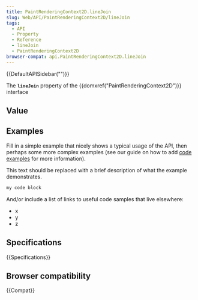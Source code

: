 ```yaml
---
title: PaintRenderingContext2D.lineJoin
slug: Web/API/PaintRenderingContext2D/lineJoin
tags:
  - API
  - Property
  - Reference
  - lineJoin
  - PaintRenderingContext2D
browser-compat: api.PaintRenderingContext2D.lineJoin
---
```

{{DefaultAPISidebar("")}}

The **`lineJoin`** property of the {{domxref("PaintRenderingContext2D")}} interface 

## Value



## Examples

Fill in a simple example that nicely shows a typical usage of the API, then perhaps some more complex examples (see our guide on how to add [code examples](/en-US/docs/MDN/Contribute/Structures/Code_examples) for more information).

This text should be replaced with a brief description of what the example demonstrates.

```js
my code block
```

And/or include a list of links to useful code samples that live elsewhere:

*   x
*   y
*   z

## Specifications

{{Specifications}}

## Browser compatibility

{{Compat}}


